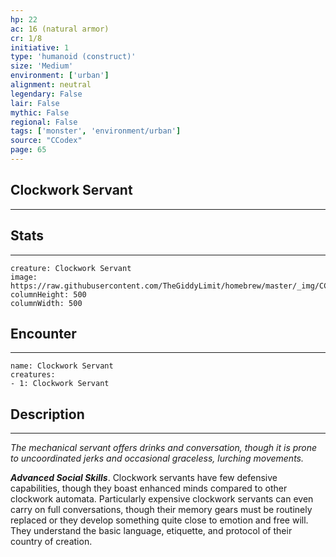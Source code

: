 ```yaml
---
hp: 22
ac: 16 (natural armor)
cr: 1/8
initiative: 1
type: 'humanoid (construct)'    
size: 'Medium'
environment: ['urban']
alignment: neutral
legendary: False
lair: False
mythic: False
regional: False
tags: ['monster', 'environment/urban']
source: "CCodex"
page: 65
---
```


## Clockwork Servant
---



## Stats
---

```statblock
creature: Clockwork Servant
image: https://raw.githubusercontent.com/TheGiddyLimit/homebrew/master/_img/CCodex/clockworkservant_token.png
columnHeight: 500
columnWidth: 500
```

## Encounter
---

```encounter-table
name: Clockwork Servant
creatures:
- 1: Clockwork Servant
```

## Description
---
_The mechanical servant offers drinks and conversation, though it is prone to uncoordinated jerks and occasional graceless, lurching movements._

**_Advanced Social Skills_**. Clockwork servants have few defensive capabilities, though they boast enhanced minds compared to other clockwork automata. Particularly expensive clockwork servants can even carry on full conversations, though their memory gears must be routinely replaced or they develop something quite close to emotion and free will. They understand the basic language, etiquette, and protocol of their country of creation.






